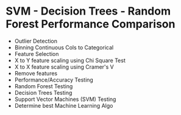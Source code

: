 # SVM - Decision Trees - Random Forest Performance Comparison

-  Outlier Detection
- Binning Continuous Cols to Categorical
- Feature Selection
- X to Y feature scaling using Chi Square Test
- X to X feature scaling using Cramer's V
- Remove features
- Performance/Accuracy Testing
- Random Forest Testing
- Decision Trees Testing
- Support Vector Machines (SVM) Testing
- Determine best Machine Learning Algo
